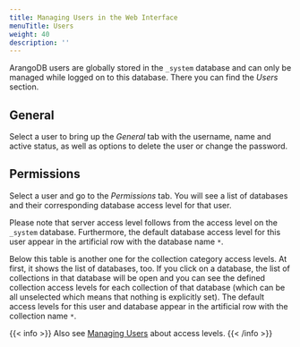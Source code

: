 ```yaml
---
title: Managing Users in the Web Interface
menuTitle: Users
weight: 40
description: ''
---
```

ArangoDB users are globally stored in the `_system` database and can only be
managed while logged on to this database. There you can find the *Users* section.

## General

Select a user to bring up the *General* tab with the username, name and active
status, as well as options to delete the user or change the password.

## Permissions

Select a user and go to the *Permissions* tab. You will see a list of databases
and their corresponding database access level for that user.

Please note that server access level follows from the access level on
the `_system` database. Furthermore, the default database access level
for this user appear in the artificial row with the database name `*`.

Below this table is another one for the collection category access
levels. At first, it shows the list of databases, too. If you click on a
database, the list of collections in that database will be open and you
can see the defined collection access levels for each collection of that
database (which can be all unselected which means that nothing is
explicitly set). The default access levels for this user and database
appear in the artificial row with the collection name `*`.

{{< info >}}
Also see [Managing Users](../../operations/administration/user-management/_index.md) about access levels.
{{< /info >}}
